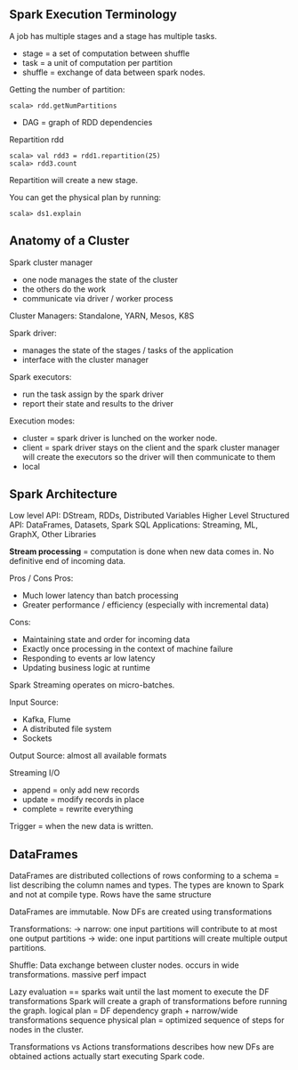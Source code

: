 ## Spark Execution Terminology

A job has multiple stages and a stage has multiple tasks.

 - stage = a set of computation between shuffle
 - task = a unit of computation per partition
 - shuffle = exchange of data between spark nodes.

Getting the number of partition:
```
scala> rdd.getNumPartitions
```
 - DAG = graph of RDD dependencies

Repartition rdd
```
scala> val rdd3 = rdd1.repartition(25)
scala> rdd3.count
```

Repartition will create a new stage.

You can get the physical plan by running: 
```
scala> ds1.explain
```

## Anatomy of a Cluster

Spark cluster manager
 - one node manages the state of the cluster
 - the others do the work
 - communicate via driver / worker process

Cluster Managers: Standalone, YARN, Mesos, K8S

Spark driver:
 - manages the state of the stages / tasks of the application
 - interface with the cluster manager

Spark executors:
 - run the task assign by the spark driver
 - report their state and results to the driver
 
Execution modes:
 - cluster = spark driver is lunched on the worker node.
 - client = spark driver stays on the client and the spark cluster manager will create the executors so the driver will then communicate to them
 - local

## Spark Architecture

Low level API: DStream, RDDs, Distributed Variables
Higher Level Structured API: DataFrames, Datasets, Spark SQL
Applications: Streaming, ML, GraphX, Other Libraries

**Stream processing** = computation is done when new data comes in. No definitive end of incoming data.

Pros / Cons
 Pros:
  - Much lower latency than batch processing
  - Greater performance / efficiency (especially with incremental data)

 Cons:
  - Maintaining state and order for incoming data
  - Exactly once processing in the context of machine failure
  - Responding to events ar low latency
  - Updating business logic at runtime

Spark Streaming operates on micro-batches. 

Input Source:
 - Kafka, Flume
 - A distributed file system
 - Sockets

Output Source: almost all available formats

Streaming I/O
 - append = only add new records
 - update = modify records in place
 - complete = rewrite everything

Trigger = when the new data is written.

## DataFrames

DataFrames are distributed collections of rows conforming to a schema = list describing the column names and types.
The types are known to Spark and not at compile type.
Rows have the same structure

DataFrames are immutable. Now DFs are created using transformations

Transformations:
-> narrow: one input partitions will contribute to at most one output partitions
-> wide: one input partitions will create multiple output partitions.

Shuffle: Data exchange between cluster nodes.
occurs in wide transformations.
massive perf impact

Lazy evaluation == sparks wait until the last moment to execute the DF transformations
Spark will create a graph of transformations before running the graph.
logical plan = DF dependency graph + narrow/wide transformations sequence
physical plan = optimized sequence of steps for nodes in the cluster.

Transformations vs Actions
transformations describes how new DFs are obtained
actions actually start executing Spark code.